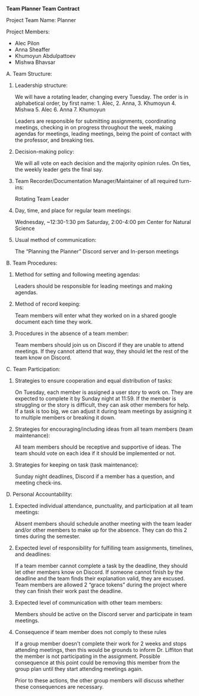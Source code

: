 <b>Team Planner Team Contract</b>

Project Team Name: Planner

Project Members: 
* Alec Pilon
* Anna Sheaffer
* Khumoyun Abdulpattoev
* Mishwa Bhavsar

A. Team Structure: 
1. Leadership structure: 

	We will have a rotating leader, changing every Tuesday. The order is in alphabetical order, by first name: 1. Alec,  2. Anna, 3. Khumoyun 4. Mishwa 5. Alec 6. Anna 7. Khumoyun

	Leaders are responsible for submitting assignments, coordinating meetings, checking in on progress throughout the week, making agendas for meetings, leading meetings, being the point of contact with the professor, and breaking ties. 
	
2. Decision-making policy: 

	We will all vote on each decision and the majority opinion rules. On ties, the weekly leader gets the final say.

3. Team Recorder/Documentation Manager/Maintainer of all required turn-ins:

	Rotating Team Leader

4. Day, time, and place for regular team meetings: 

	Wednesday, ~12:30-1:30 pm
	Saturday, 2:00-4:00 pm
	Center for Natural Science

5. Usual method of communication: 

	The “Planning the Planner” Discord server and In-person meetings

B. Team Procedures: 
1. Method for setting and following meeting agendas:

	Leaders should be responsible for leading meetings and making agendas. 

2. Method of record keeping: 

	Team members will enter what they worked on in a shared google document each time they work.

3. Procedures in the absence of a team member:

	Team members should join us on Discord if they are unable to attend meetings. If they cannot attend that way, they should let the rest of the team know on Discord. 

C. Team Participation: 
1. Strategies to ensure cooperation and equal distribution of tasks: 

	On Tuesday, each member is assigned a user story to work on. They are expected to complete it by Sunday night at 11:59. If the member is struggling or the story is difficult, they can ask other members for help. If a task is too big, we can adjust it during team meetings by assigning it to multiple members or breaking it down. 

2. Strategies for encouraging/including ideas from all team members (team maintenance): 

	All team members should be receptive and supportive of ideas. The team should vote on each idea if it should be implemented or not. 

3. Strategies for keeping on task (task maintenance):

	Sunday night deadlines, Discord if a member has a question, and meeting check-ins. 

D. Personal Accountability: 
1. Expected individual attendance, punctuality, and participation at all team meetings: 

	Absent members should schedule another meeting with the team leader and/or other members to make up for the absence. They can do this 2 times during the semester. 

2. Expected level of responsibility for fulfilling team assignments, timelines, and deadlines: 

	If a team member cannot complete a task by the deadline, they should let other members know on Discord. If someone cannot finish by the deadline and the team finds their explanation valid, they are excused.
	Team members are allowed 2 “grace tokens” during the project where they can finish their work past the deadline.

3. Expected level of communication with other team members: 

	Members should be active on the Discord server and participate in team meetings.

4. Consequence if team member does not comply to these rules

	If a group member doesn't complete their work for 2 weeks and stops attending meetings, then this would be grounds to inform Dr. Liffiton that the member is not participating in the assignment.
	Possible consequence at this point could be removing this member from the group plan until they start attending meetings again.

	Prior to these actions, the other group members will discuss whether these consequences are necessary.
	
